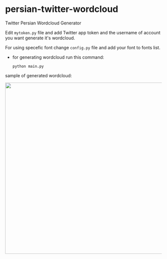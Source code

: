 # persian-twitter-wordcloud
Twitter Persian Wordcloud Generator

Edit `mytoken.py` file and add Twitter app token and the username of account you want generate it's wordcloud.

For using specefic font change `config.py` file and add your font to fonts list.

- for generating wordcloud run this command:

      python main.py
            
sample of generated wordcloud:


<center>
      <img src="https://user-images.githubusercontent.com/58934667/222558270-6083b776-5eb7-4c8d-ada8-03017309d44a.png" width="550">
</center>
